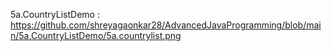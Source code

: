5a.CountryListDemo : https://github.com/shreyagaonkar28/AdvancedJavaProgramming/blob/main/5a.CountryListDemo/5a.countrylist.png

